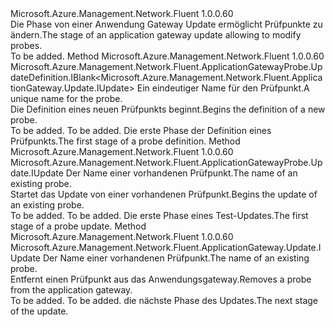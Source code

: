 <Type Name="IWithProbe" FullName="Microsoft.Azure.Management.Network.Fluent.ApplicationGateway.Update.IWithProbe">
  <TypeSignature Language="C#" Value="public interface IWithProbe" />
  <TypeSignature Language="ILAsm" Value=".class public interface auto ansi abstract IWithProbe" />
  <TypeSignature Language="DocId" Value="T:Microsoft.Azure.Management.Network.Fluent.ApplicationGateway.Update.IWithProbe" />
  <TypeSignature Language="VB.NET" Value="Public Interface IWithProbe" />
  <TypeSignature Language="F#" Value="type IWithProbe = interface" />
  <AssemblyInfo>
    <AssemblyName>Microsoft.Azure.Management.Network.Fluent</AssemblyName>
    <AssemblyVersion>1.0.0.60</AssemblyVersion>
  </AssemblyInfo>
  <Interfaces />
  <Docs>
    <summary>
            <span data-ttu-id="fae72-101">Die Phase von einer Anwendung Gateway Update ermöglicht Prüfpunkte zu ändern.</span><span class="sxs-lookup"><span data-stu-id="fae72-101">The stage of an application gateway update allowing to modify probes.</span></span>
            </summary>
    <remarks>To be added.</remarks>
  </Docs>
  <Members>
    <Member MemberName="DefineProbe">
      <MemberSignature Language="C#" Value="public Microsoft.Azure.Management.Network.Fluent.ApplicationGatewayProbe.UpdateDefinition.IBlank&lt;Microsoft.Azure.Management.Network.Fluent.ApplicationGateway.Update.IUpdate&gt; DefineProbe (string name);" />
      <MemberSignature Language="ILAsm" Value=".method public hidebysig newslot virtual instance class Microsoft.Azure.Management.Network.Fluent.ApplicationGatewayProbe.UpdateDefinition.IBlank`1&lt;class Microsoft.Azure.Management.Network.Fluent.ApplicationGateway.Update.IUpdate&gt; DefineProbe(string name) cil managed" />
      <MemberSignature Language="DocId" Value="M:Microsoft.Azure.Management.Network.Fluent.ApplicationGateway.Update.IWithProbe.DefineProbe(System.String)" />
      <MemberSignature Language="VB.NET" Value="Public Function DefineProbe (name As String) As IBlank(Of IUpdate)" />
      <MemberSignature Language="F#" Value="abstract member DefineProbe : string -&gt; Microsoft.Azure.Management.Network.Fluent.ApplicationGatewayProbe.UpdateDefinition.IBlank&lt;Microsoft.Azure.Management.Network.Fluent.ApplicationGateway.Update.IUpdate&gt;" Usage="iWithProbe.DefineProbe name" />
      <MemberType>Method</MemberType>
      <AssemblyInfo>
        <AssemblyName>Microsoft.Azure.Management.Network.Fluent</AssemblyName>
        <AssemblyVersion>1.0.0.60</AssemblyVersion>
      </AssemblyInfo>
      <ReturnValue>
        <ReturnType>Microsoft.Azure.Management.Network.Fluent.ApplicationGatewayProbe.UpdateDefinition.IBlank&lt;Microsoft.Azure.Management.Network.Fluent.ApplicationGateway.Update.IUpdate&gt;</ReturnType>
      </ReturnValue>
      <Parameters>
        <Parameter Name="name" Type="System.String" />
      </Parameters>
      <Docs>
        <param name="name"><span data-ttu-id="fae72-102">Ein eindeutiger Name für den Prüfpunkt.</span><span class="sxs-lookup"><span data-stu-id="fae72-102">A unique name for the probe.</span></span></param>
        <summary>
            <span data-ttu-id="fae72-103">Die Definition eines neuen Prüfpunkts beginnt.</span><span class="sxs-lookup"><span data-stu-id="fae72-103">Begins the definition of a new probe.</span></span>
            </summary>
        <returns>To be added.</returns>
        <remarks>To be added.</remarks>
        <return><span data-ttu-id="fae72-104">Die erste Phase der Definition eines Prüfpunkts.</span><span class="sxs-lookup"><span data-stu-id="fae72-104">The first stage of a probe definition.</span></span></return>
      </Docs>
    </Member>
    <Member MemberName="UpdateProbe">
      <MemberSignature Language="C#" Value="public Microsoft.Azure.Management.Network.Fluent.ApplicationGatewayProbe.Update.IUpdate UpdateProbe (string name);" />
      <MemberSignature Language="ILAsm" Value=".method public hidebysig newslot virtual instance class Microsoft.Azure.Management.Network.Fluent.ApplicationGatewayProbe.Update.IUpdate UpdateProbe(string name) cil managed" />
      <MemberSignature Language="DocId" Value="M:Microsoft.Azure.Management.Network.Fluent.ApplicationGateway.Update.IWithProbe.UpdateProbe(System.String)" />
      <MemberSignature Language="VB.NET" Value="Public Function UpdateProbe (name As String) As IUpdate" />
      <MemberSignature Language="F#" Value="abstract member UpdateProbe : string -&gt; Microsoft.Azure.Management.Network.Fluent.ApplicationGatewayProbe.Update.IUpdate" Usage="iWithProbe.UpdateProbe name" />
      <MemberType>Method</MemberType>
      <AssemblyInfo>
        <AssemblyName>Microsoft.Azure.Management.Network.Fluent</AssemblyName>
        <AssemblyVersion>1.0.0.60</AssemblyVersion>
      </AssemblyInfo>
      <ReturnValue>
        <ReturnType>Microsoft.Azure.Management.Network.Fluent.ApplicationGatewayProbe.Update.IUpdate</ReturnType>
      </ReturnValue>
      <Parameters>
        <Parameter Name="name" Type="System.String" />
      </Parameters>
      <Docs>
        <param name="name"><span data-ttu-id="fae72-105">Der Name einer vorhandenen Prüfpunkt.</span><span class="sxs-lookup"><span data-stu-id="fae72-105">The name of an existing probe.</span></span></param>
        <summary>
            <span data-ttu-id="fae72-106">Startet das Update von einer vorhandenen Prüfpunkt.</span><span class="sxs-lookup"><span data-stu-id="fae72-106">Begins the update of an existing probe.</span></span>
            </summary>
        <returns>To be added.</returns>
        <remarks>To be added.</remarks>
        <return><span data-ttu-id="fae72-107">Die erste Phase eines Test-Updates.</span><span class="sxs-lookup"><span data-stu-id="fae72-107">The first stage of a probe update.</span></span></return>
      </Docs>
    </Member>
    <Member MemberName="WithoutProbe">
      <MemberSignature Language="C#" Value="public Microsoft.Azure.Management.Network.Fluent.ApplicationGateway.Update.IUpdate WithoutProbe (string name);" />
      <MemberSignature Language="ILAsm" Value=".method public hidebysig newslot virtual instance class Microsoft.Azure.Management.Network.Fluent.ApplicationGateway.Update.IUpdate WithoutProbe(string name) cil managed" />
      <MemberSignature Language="DocId" Value="M:Microsoft.Azure.Management.Network.Fluent.ApplicationGateway.Update.IWithProbe.WithoutProbe(System.String)" />
      <MemberSignature Language="VB.NET" Value="Public Function WithoutProbe (name As String) As IUpdate" />
      <MemberSignature Language="F#" Value="abstract member WithoutProbe : string -&gt; Microsoft.Azure.Management.Network.Fluent.ApplicationGateway.Update.IUpdate" Usage="iWithProbe.WithoutProbe name" />
      <MemberType>Method</MemberType>
      <AssemblyInfo>
        <AssemblyName>Microsoft.Azure.Management.Network.Fluent</AssemblyName>
        <AssemblyVersion>1.0.0.60</AssemblyVersion>
      </AssemblyInfo>
      <ReturnValue>
        <ReturnType>Microsoft.Azure.Management.Network.Fluent.ApplicationGateway.Update.IUpdate</ReturnType>
      </ReturnValue>
      <Parameters>
        <Parameter Name="name" Type="System.String" />
      </Parameters>
      <Docs>
        <param name="name"><span data-ttu-id="fae72-108">Der Name einer vorhandenen Prüfpunkt.</span><span class="sxs-lookup"><span data-stu-id="fae72-108">The name of an existing probe.</span></span></param>
        <summary>
            <span data-ttu-id="fae72-109">Entfernt einen Prüfpunkt aus das Anwendungsgateway.</span><span class="sxs-lookup"><span data-stu-id="fae72-109">Removes a probe from the application gateway.</span></span>
            </summary>
        <returns>To be added.</returns>
        <remarks>To be added.</remarks>
        <return><span data-ttu-id="fae72-110">die nächste Phase des Updates.</span><span class="sxs-lookup"><span data-stu-id="fae72-110">The next stage of the update.</span></span></return>
      </Docs>
    </Member>
  </Members>
</Type>